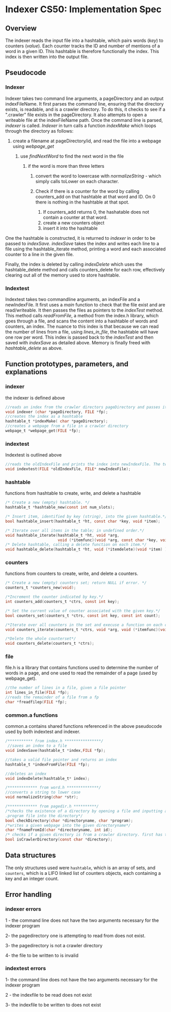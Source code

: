 # Indexer CS50: Implementation Spec

## Overview

The indexer reads the input file into a hashtable, which pairs words (*key*) to counters (*value*). Each counter tracks the ID and number of mentions of a word in a given ID. This hashtable is therefore functionally the index. This index is then written into the output file.

## Pseudocode

### Indexer

Indexer takes two command line arguments, a pageDirectory and an output indexFileName. It first parses the command line, ensuring that the directory exists, is readable, and is a crawler directory. To do this, it checks to see if a ".crawler" file exists in the pageDirectory. It also attempts to open a writeable file at the indexFileName path. Once the command line is parsed, *indexer* is called. *Indexer* in turn calls a function *indexMake* which loops through the directory as follows:

1. create a filename at pageDirectory/id, and read the file into a webpage using *webpage_get*

    1. use *findNextWord* to find the next word in the file

        1. if the word is more than three letters
            1. convert the word to lowercase with *normalizeString* - which simply calls toLower on each character.

            2. Check if there is a counter for the word by calling counters_add on that hashtable at that word and ID. On 0 there is nothing in the hashtable at that spot.

                1. If counters_add returns 0, the hashatable does not contain a counter at that word.
                2. create a new counters object
                3. insert it into the hashtable

One the hashtable is constructed, it is returned to *indexer* in order to be passed to *indexSave*. *indexSave* takes the index and writes each line to a file using the hashtable_iterate method, printing a word and each associated counter to a line in the given file.

Finally, the index is deleted by calling *indexDelete* which uses the hashtable_delete method and calls counters_delete for each row, effectively clearing out all of the memory used to store hashtable.

### Indextest

Indextest takes two commandline arguments, an indexFile and a newIndexFile. It first uses a *main* function to check that the file exist and are read/writeable. It then passes the files as pointers to the *indexTest* method. This method calls *readFromFile*, a method from the index.h library, which goes through a file, and scans the content into a hashtable of words and counters, an index. The nuance to this index is that because we can read the number of lines from a file, using *lines_in_file*, the hashtable will have one row per word. This index is passed back to the *indexTest* and then saved with *indexSave* as detailed above. Memory is finally freed with *hashtable_delete* as above.

## Function prototypes, parameters, and explanations

### indexer

the indexer is defined above

```c
//reads an index from the crawler directors pageDirectory and passes it to fp
void indexer (char *pageDirectory, FILE *fp);
//creates the index as a hashtable
hashtable_t *indexMake( char *pageDirectory);
//creates a webpage from a file in a crawler directory
webpage_t *webpage_get(FILE *fp);
```

### indextest

Indextest is outlined above

```c
//reads the oldIndexFile and prints the index into newIndexFile. The two files should be identical except order
void indextest(FILE *oldIndexFile, FILE* newIndexFile);
```

### hashtable

functions from hashtable to create, write, and delete a hashtable

```c
/* Create a new (empty) hashtable. */
hashtable_t *hashtable_new(const int num_slots);

/* Insert item, identified by key (string), into the given hashtable.*/
bool hashtable_insert(hashtable_t *ht, const char *key, void *item);

/* Iterate over all items in the table; in undefined order.*/
void hashtable_iterate(hashtable_t *ht, void *arg,
                       void (*itemfunc)(void *arg, const char *key, void *item) );
/* Delete hashtable, calling a delete function on each item.*/
void hashtable_delete(hashtable_t *ht, void (*itemdelete)(void *item) );
```

### counters

functions from counters to create, write, and delete a counters.

```c
/* Create a new (empty) counters set; return NULL if error. */
counters_t *counters_new(void);

/*Increment the counter indicated by key.*/
int counters_add(counters_t *ctrs, const int key);

/* Set the current value of counter associated with the given key.*/
bool counters_set(counters_t *ctrs, const int key, const int count);

/*Iterate over all counters in the set and execuse a function on each counter*/
void counters_iterate(counters_t *ctrs, void *arg, void (*itemfunc)(void *arg, const int key, const int count));

/*Delete the whole counterset*/
void counters_delete(counters_t *ctrs);
```

### file

file.h is a library that contains functions used to determine the number of words in a page, and one used to read the remainder of a page (used by webpage_get).

```c
//the number of lines in a file, given a file pointer
int lines_in_file(FILE *fp);
//reads the remainder of a file from a fp
char *freadfilep(FILE *fp);
```

### common.a functions

common.a contains shared functions referenced in the above pseudocode used by both indextest and indexer.

```c
/*********** from index.h ****************/
 //saves an index to a file
void indexSave(hashtable_t *index,FILE *fp);

//takes a valid file pointer and returns an index
hashtable_t *indexFromFile(FILE *fp);

//deletes an index
void indexDelete(hashtable_t* index);

/************* from word.h **************/
//converts a string to lower case
void normalizeString(char *str);

/************* from pagedir.h **********/
/*checks the existence of a directory by opening a file and inputting a
.program file into the directory*/
bool checkDirectory(char *directoryname, char *program);
/*writes a given webpage into the given directoryname*/
char *fnameFromId(char *directoryname, int id);
/* checks if a given directory is from a crawler directory. first has to be checked w/checkDirectory*/
bool isCrawlerDirectory(const char *directory);
```

## Data structures

The only structures used were `hashtable`, which is an array of sets, and `counters`, which is a LIFO linked list of counters objects, each containing a key and an integer count.

## Error handling

### indexer errors

1 - the command line does not have the two arguments necessary for the indexer program

2- the pagedirectory one is attempting to read from  does not exist.

3- the pagedirectory is not a crawler directory

4- the file to be written to is invalid

### indextest errors

1-  the command line does not have the two arguments necessary for the indexer program

2 - the indexfile to be read does not exist

3- the indexfile to be written to does not exist
